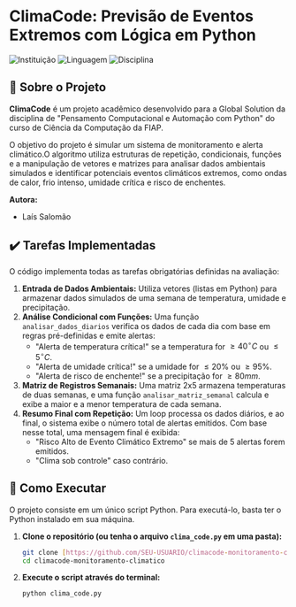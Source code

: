 # ClimaCode: Previsão de Eventos Extremos com Lógica em Python

![Instituição](https://img.shields.io/badge/FIAP-Global%20Solution-red) 
![Linguagem](https://img.shields.io/badge/Linguagem-Python-3776AB?logo=python)
![Disciplina](https://img.shields.io/badge/Disciplina-Pensamento%20Computacional-blue) 
## 📖 Sobre o Projeto

**ClimaCode** é um projeto acadêmico desenvolvido para a Global Solution da disciplina de "Pensamento Computacional e Automação com Python" do curso de Ciência da Computação da FIAP.

O objetivo do projeto é simular um sistema de monitoramento e alerta climático.O algoritmo utiliza estruturas de repetição, condicionais, funções e a manipulação de vetores e matrizes para analisar dados ambientais simulados e identificar potenciais eventos climáticos extremos, como ondas de calor, frio intenso, umidade crítica e risco de enchentes.

**Autora:**
* Laís Salomão

## ✔️ Tarefas Implementadas

O código implementa todas as tarefas obrigatórias definidas na avaliação:

1.  **Entrada de Dados Ambientais:** Utiliza vetores (listas em Python) para armazenar dados simulados de uma semana de temperatura, umidade e precipitação.
2. **Análise Condicional com Funções:** Uma função `analisar_dados_diarios` verifica os dados de cada dia com base em regras pré-definidas e emite alertas:
    * "Alerta de temperatura crítica!" se a temperatura for $\ge40^{\circ}C$ ou $\le5^{\circ}C$.
    * "Alerta de umidade crítica!" se a umidade for $\le20\%$ ou $\ge95\%$.
    * "Alerta de risco de enchente!" se a precipitação for $\ge80mm$.
3.  **Matriz de Registros Semanais:** Uma matriz 2x5 armazena temperaturas de duas semanas, e uma função `analisar_matriz_semanal` calcula e exibe a maior e a menor temperatura de cada semana.
4.  **Resumo Final com Repetição:** Um loop processa os dados diários, e ao final, o sistema exibe o número total de alertas emitidos. Com base nesse total, uma mensagem final é exibida:
    * "Risco Alto de Evento Climático Extremo" se mais de 5 alertas forem emitidos.
    * "Clima sob controle" caso contrário.

## 🚀 Como Executar

O projeto consiste em um único script Python. Para executá-lo, basta ter o Python instalado em sua máquina.

1.  **Clone o repositório (ou tenha o arquivo `clima_code.py` em uma pasta):**
    ```bash
    git clone [https://github.com/SEU-USUARIO/climacode-monitoramento-climatico.git](https://github.com/SEU-USUARIO/climacode-monitoramento-climatico.git)
    cd climacode-monitoramento-climatico
    ```

2.  **Execute o script através do terminal:**
    ```bash
    python clima_code.py
    ```
